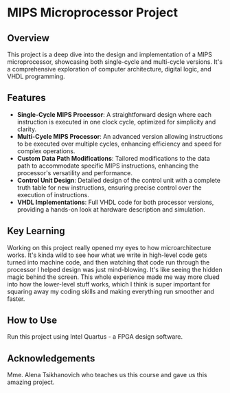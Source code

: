 # MIPS Microprocessor Project

## Overview

This project is a deep dive into the design and implementation of a MIPS microprocessor, showcasing both single-cycle and multi-cycle versions. It's a comprehensive exploration of computer architecture, digital logic, and VHDL programming.

## Features

- **Single-Cycle MIPS Processor**: A straightforward design where each instruction is executed in one clock cycle, optimized for simplicity and clarity.
- **Multi-Cycle MIPS Processor**: An advanced version allowing instructions to be executed over multiple cycles, enhancing efficiency and speed for complex operations.
- **Custom Data Path Modifications**: Tailored modifications to the data path to accommodate specific MIPS instructions, enhancing the processor's versatility and performance.
- **Control Unit Design**: Detailed design of the control unit with a complete truth table for new instructions, ensuring precise control over the execution of instructions.
- **VHDL Implementations**: Full VHDL code for both processor versions, providing a hands-on look at hardware description and simulation.

## Key Learning

Working on this project really opened my eyes to how microarchitecture works. It's kinda wild to see how what we write in high-level code gets turned into machine code, and then watching that code run through the processor I helped design was just mind-blowing. It's like seeing the hidden magic behind the screen. This whole experience made me way more clued into how the lower-level stuff works, which I think is super important for squaring away my coding skills and making everything run smoother and faster.

## How to Use

Run this project using Intel Quartus - a FPGA design software.

## Acknowledgements

Mme. Alena Tsikhanovich who teaches us this course and gave us this amazing project.
